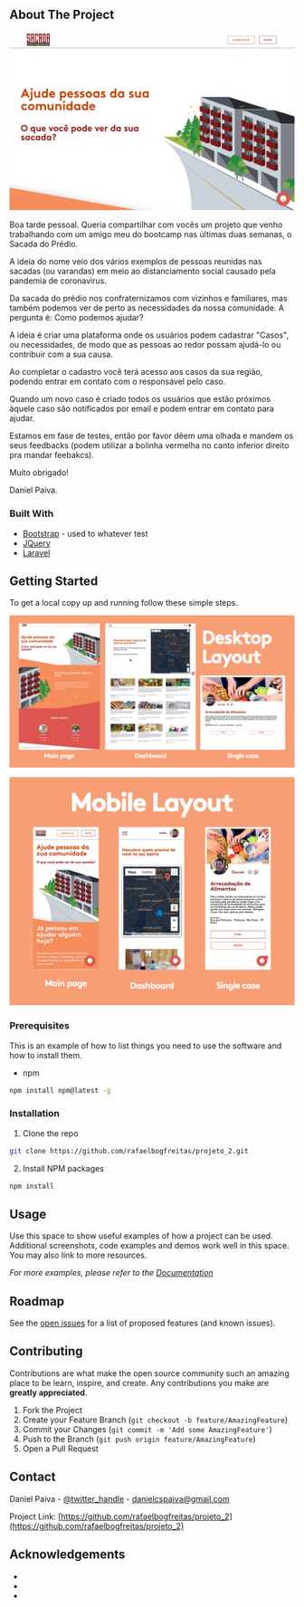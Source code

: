 <!-- ABOUT THE PROJECT -->
## About The Project

![Product Name Screen Shot](/public/images/readme/Sacada_Main_Page.png)

Boa tarde pessoal. Queria compartilhar com vocês um projeto que venho trabalhando com um amigo meu do bootcamp nas últimas duas semanas, o Sacada do Prédio.

A ideia do nome veio dos vários exemplos de pessoas reunidas nas sacadas (ou varandas) em meio ao distanciamento social causado pela pandemia de coronavirus.

Da sacada do prédio nos confraternizamos com vizinhos e familiares, mas também podemos ver de perto as necessidades da nossa comunidade. A pergunta é: Como podemos ajudar?

A ideia é criar uma plataforma onde os usuários podem cadastrar "Casos", ou necessidades, de modo que as pessoas ao redor possam ajudá-lo ou contribuir com a sua causa.

Ao completar o cadastro você terá acesso aos casos da sua região, podendo entrar em contato com o responsável pelo caso.

Quando um novo caso é criado todos os usuários que estão próximos àquele caso são notificados por email e podem entrar em contato para ajudar.

Estamos em fase de testes, então por favor dêem uma olhada e mandem os seus feedbacks (podem utilizar a bolinha vermelha no canto inferior direito pra mandar feebakcs).

Muito obrigado!

Daniel Paiva.

### Built With

* [Bootstrap](https://getbootstrap.com) - used to whatever test
* [JQuery](https://jquery.com)
* [Laravel](https://laravel.com)



<!-- GETTING STARTED -->
## Getting Started

To get a local copy up and running follow these simple steps.

![Product Name Screen Shot](public/images/readme/Sacada_Readme_Desktop.png)

![Product Name Screen Shot](public/images/readme/Sacada_Readme_Mobile.png)

### Prerequisites

This is an example of how to list things you need to use the software and how to install them.
* npm
```sh
npm install npm@latest -g
```

### Installation
 
1. Clone the repo
```sh
git clone https://github.com/rafaelbogfreitas/projeto_2.git
```
2. Install NPM packages
```sh
npm install
```



<!-- USAGE EXAMPLES -->
## Usage

Use this space to show useful examples of how a project can be used. Additional screenshots, code examples and demos work well in this space. You may also link to more resources.

_For more examples, please refer to the [Documentation](https://example.com)_



<!-- ROADMAP -->
## Roadmap

See the [open issues](https://github.com/rafaelbogfreitas/projeto_2/issues) for a list of proposed features (and known issues).



<!-- CONTRIBUTING -->
## Contributing

Contributions are what make the open source community such an amazing place to be learn, inspire, and create. Any contributions you make are **greatly appreciated**.

1. Fork the Project
2. Create your Feature Branch (`git checkout -b feature/AmazingFeature`)
3. Commit your Changes (`git commit -m 'Add some AmazingFeature'`)
4. Push to the Branch (`git push origin feature/AmazingFeature`)
5. Open a Pull Request



<!-- CONTACT -->
## Contact

Daniel Paiva - [@twitter_handle](https://twitter.com/danielcspaiva) - danielcspaiva@gmail.com

Project Link: [https://github.com/rafaelbogfreitas/projeto_2](https://github.com/rafaelbogfreitas/projeto_2)



<!-- ACKNOWLEDGEMENTS -->
## Acknowledgements

* []()
* []()
* []()





<!-- MARKDOWN LINKS & IMAGES -->
<!-- https://www.markdownguide.org/basic-syntax/#reference-style-links -->
[contributors-shield]: https://img.shields.io/github/contributors/othneildrew/Best-README-Template.svg?style=flat-square
[contributors-url]: https://github.com/othneildrew/Best-README-Template/graphs/contributors
[forks-shield]: https://img.shields.io/github/forks/othneildrew/Best-README-Template.svg?style=flat-square
[forks-url]: https://github.com/othneildrew/Best-README-Template/network/members
[stars-shield]: https://img.shields.io/github/stars/othneildrew/Best-README-Template.svg?style=flat-square
[stars-url]: https://github.com/othneildrew/Best-README-Template/stargazers
[issues-shield]: https://img.shields.io/github/issues/othneildrew/Best-README-Template.svg?style=flat-square
[issues-url]: https://github.com/othneildrew/Best-README-Template/issues
[license-shield]: https://img.shields.io/github/license/othneildrew/Best-README-Template.svg?style=flat-square
[license-url]: https://github.com/othneildrew/Best-README-Template/blob/master/LICENSE.txt
[linkedin-shield]: https://img.shields.io/badge/-LinkedIn-black.svg?style=flat-square&logo=linkedin&colorB=555
[linkedin-url]: https://linkedin.com/in/othneildrew
[product-screenshot]: images/screenshot.png